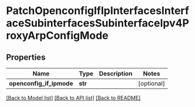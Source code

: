 # PatchOpenconfigIfIpInterfacesInterfaceSubinterfacesSubinterfaceIpv4ProxyArpConfigMode

## Properties
Name | Type | Description | Notes
------------ | ------------- | ------------- | -------------
**openconfig_if_ipmode** | **str** |  | [optional] 

[[Back to Model list]](../README.md#documentation-for-models) [[Back to API list]](../README.md#documentation-for-api-endpoints) [[Back to README]](../README.md)


